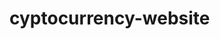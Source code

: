 # cyptocurrency-website



<!-- https://demo.templatemonster.com/demo/253291.html?_gl=1*jhmj5n*_ga*ODEzMjY4MDI1LjE2NzI4NDk0Mzg.*_ga_FTPYEGT5LY*MTY3Mjg0OTQzNy4xLjEuMTY3Mjg0OTg1My40MS4wLjA.&_ga=2.254804680.1526520910.1672849438-813268025.1672849438 -->
